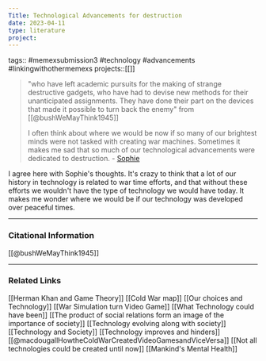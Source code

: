```yaml
---
Title: Technological Advancements for destruction
date: 2023-04-11
type: literature
project:
---
```

tags:: #memexsubmission3 #technology #advancements #linkingwithothermemexs
projects::[[]]


> "who have left academic pursuits for the making of strange destructive gadgets, who have had to devise new methods for their unanticipated assignments. They have done their part on the devices that made it possible to turn back the enemy" from [[@bushWeMayThink1945]]
> 
> I often think about where we would be now if so many of our brightest minds were not tasked with creating war machines. Sometimes it makes me sad that so much of our technological advancements were dedicated to destruction. - [Sophie](https://probablyanxious.github.io/hist1900-memex/Full%20Annotations/As%20We%20May%20Think%20-%20Annotations/)

I agree here with Sophie's thoughts. It's crazy to think that a lot of our history in technology is related to war time efforts, and that without these efforts we wouldn't have the type of technology we would have today. It makes me wonder where we would be if our technology was developed over peaceful times.

---
### Citational Information

[[@bushWeMayThink1945]]

---

### Related Links

[[Herman Khan and Game Theory]]
[[Cold War map]]
[[Our choices and Technology]]
[[War Simulation turn Video Game]]
[[What Technology could have been]]
[[The product of social relations form an image of the importance of society]]
[[Technology evolving along with society]]
[[Technology and Society]]
[[Technology improves and hinders]]
[[@macdougallHowtheColdWarCreatedVideoGamesandViceVersa]]
[[Not all technologies could be created until now]]
[[Mankind's Mental Health]]
